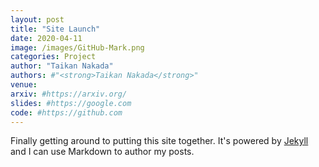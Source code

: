 ```yaml
---
layout: post
title: "Site Launch"
date: 2020-04-11
image: /images/GitHub-Mark.png
categories: Project
author: "Taikan Nakada"
authors: #"<strong>Taikan Nakada</strong>"
venue:
arxiv: #https://arxiv.org/
slides: #https://google.com
code: #https://github.com
---
```


Finally getting around to putting this site together. It's powered by [Jekyll](http://jekyllrb.com) and I can use Markdown to author my posts.
